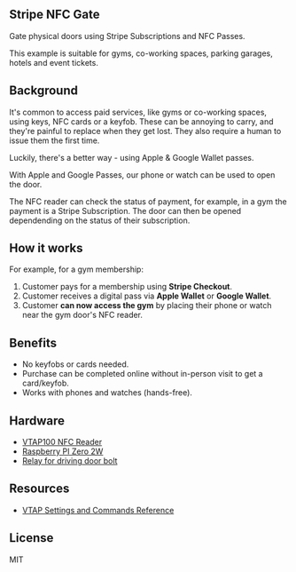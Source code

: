 Stripe NFC Gate
---------------

Gate physical doors using Stripe Subscriptions and NFC Passes.

This example is suitable for gyms, co-working spaces, parking garages, hotels and event tickets.

## Background

It's common to access paid services, like gyms or co-working spaces, using keys, NFC cards or a keyfob. These can be annoying to carry, and they're painful to replace when they get lost.
They also require a human to issue them the first time.

Luckily, there's a better way - using Apple & Google Wallet passes.

With Apple and Google Passes, our phone or watch can be used to open the door.

The NFC reader can check the status of payment, for example, in a gym the payment is a Stripe Subscription. The door can then be opened dependending on the status of their subscription.

## How it works

For example, for a gym membership:

1. Customer pays for a membership using **Stripe Checkout**.
2. Customer receives a digital pass via **Apple Wallet** or **Google Wallet**.
3. Customer **can now access the gym** by placing their phone or watch near the gym door's NFC reader.

## Benefits

- No keyfobs or cards needed.
- Purchase can be completed online without in-person visit to get a card/keyfob.
- Works with phones and watches (hands-free).

## Hardware

- [VTAP100 NFC Reader](https://shop.vtapnfc.com/product/vtap100-embedded-nfc-reader-board)
- [Raspberry PI Zero 2W](https://www.raspberrypi.com/products/raspberry-pi-zero-2-w/)
- [Relay for driving door bolt](https://abra-electronics.com/electromechanical/relays/relay-modules-shields/rm-1-3-3v-t-single-isolated-3-3v-relay-high-low-trigger-module-10a.html)

## Resources

- [VTAP Settings and Commands Reference](https://www.vtapnfc.com/downloads/VTAP_Commands_Reference_Guide.pdf)

## License

MIT
